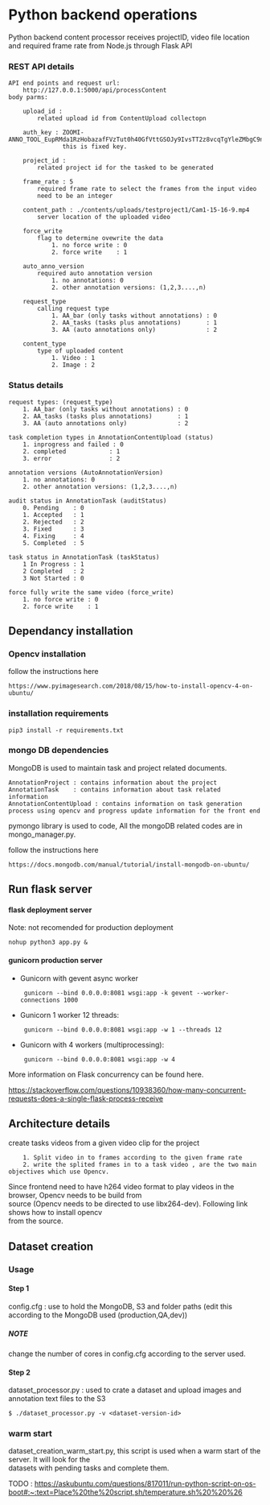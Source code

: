 # Python backend operations

Python backend content processor receives projectID, video file location and required frame rate from Node.js through
Flask API

### REST API details
    API end points and request url:
        http://127.0.0.1:5000/api/processContent
    body parms:

        upload_id : 
            related upload id from ContentUpload collectopn

        auth_key : ZOOMI-ANNO_TOOL_EupRMda1RzHobazafFVzTut0h40GfVttGSOJy9IvsTT2z8vcqTgYleZMbgC9nXozjQ
                   this is fixed key.

        project_id :
            related project id for the tasked to be generated

        frame_rate : 5
            required frame rate to select the frames from the input video
            need to be an integer

        content_path : ./contents/uploads/testproject1/Cam1-15-16-9.mp4
            server location of the uploaded video

        force_write
            flag to determine ovewrite the data
                1. no force write : 0
                2. force write    : 1

        auto_anno_version
            required auto annotation version 
                1. no annotations: 0
                2. other annotation versions: (1,2,3....,n)

        request_type
            calling request type
                1. AA_bar (only tasks without annotations) : 0
                2. AA_tasks (tasks plus annotations)       : 1
                3. AA (auto annotations only)              : 2

        content_type
            type of uploaded content
                1. Video : 1
                2. Image : 2

### Status details 

    request types: (request_type)
        1. AA_bar (only tasks without annotations) : 0
        2. AA_tasks (tasks plus annotations)       : 1
        3. AA (auto annotations only)              : 2

    task completion types in AnnotationContentUpload (status)
        1. inprogress and failed : 0
        2. completed            : 1
        3. error                : 2

    annotation versions (AutoAnnotationVersion)
        1. no annotations: 0
        2. other annotation versions: (1,2,3....,n)

    audit status in AnnotationTask (auditStatus)
        0. Pending    : 0
        1. Accepted   : 1
        2. Rejected   : 2
        3. Fixed      : 3
        4. Fixing     : 4
        5. Completed  : 5

    task status in AnnotationTask (taskStatus)
        1 In Progress : 1
        2 Completed   : 2
        3 Not Started : 0

    force fully write the same video (force_write)
        1. no force write : 0
        2. force write    : 1
        
## Dependancy installation

### Opencv installation

follow the instructions here

    https://www.pyimagesearch.com/2018/08/15/how-to-install-opencv-4-on-ubuntu/

### installation requirements
    
    pip3 install -r requirements.txt

### mongo DB dependencies 

MongoDB is used to maintain task and project related documents.

    AnnotationProject : contains information about the project
    AnnotationTask    : contains information about task related information
    AnnotationContentUpload : contains information on task generation process using opencv and progress update information for the front end

pymongo library is used to code, All the mongoDB related codes are in mongo_manager.py.

follow the instructions here

    https://docs.mongodb.com/manual/tutorial/install-mongodb-on-ubuntu/
    
## Run flask server 

#### flask deployment server 
Note: not recomended for production deployment

    nohup python3 app.py &

#### gunicorn production server 


* Gunicorn with gevent async worker

       gunicorn --bind 0.0.0.0:8081 wsgi:app -k gevent --worker-connections 1000
    
* Gunicorn 1 worker 12 threads:
    
       gunicorn --bind 0.0.0.0:8081 wsgi:app -w 1 --threads 12
    
* Gunicorn with 4 workers (multiprocessing):
    
       gunicorn --bind 0.0.0.0:8081 wsgi:app -w 4

More information on Flask concurrency can be found here.

https://stackoverflow.com/questions/10938360/how-many-concurrent-requests-does-a-single-flask-process-receive


## Architecture details

create tasks videos from a given video clip for the project

		1. Split video in to frames according to the given frame rate
		2. write the splited frames in to a task video , are the two main objectives which use Opencv.
		
Since frontend need to have h264 video format to play videos in the browser, Opencv needs to be build from \
source (Opencv needs to be directed to use libx264-dev). Following link shows how to install opencv \
from the source.


## Dataset creation

### Usage

#### Step 1
config.cfg           : use to hold the MongoDB, S3 and folder paths (edit this according to the MongoDB used (production,QA,dev))
##### NOTE 
change the number of cores in config.cfg according to the server used.

#### Step 2
dataset_processor.py : used to crate a dataset and upload images and annotation text files to the S3

    $ ./dataset_processor.py -v <dataset-version-id>


### warm start
dataset_creation_warm_start.py, this script is used when a warm start of the server. It will look for the \
datasets with pending tasks and complete them.

TODO : https://askubuntu.com/questions/817011/run-python-script-on-os-boot#:~:text=Place%20the%20script,sh/temperature.sh%20%20%26
